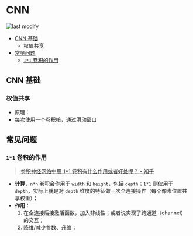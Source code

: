 CNN
===
<!--START_SECTION:badge-->

![last modify](https://img.shields.io/static/v1?label=last%20modify&message=2022-10-13%2001%3A56%3A19&color=yellowgreen&style=flat-square)

<!--END_SECTION:badge-->

- [CNN 基础](#cnn-基础)
    - [权值共享](#权值共享)
- [常见问题](#常见问题)
    - [`1*1` 卷积的作用](#11-卷积的作用)

## CNN 基础

### 权值共享
- 原理：
- 每次使用一个卷积核，通过滑动窗口


## 常见问题

### `1*1` 卷积的作用
> [卷积神经网络中用 1*1 卷积有什么作用或者好处呢？ - 知乎](https://www.zhihu.com/question/56024942)

- **计算**，`n*n` 卷积会作用于 `width` 和 `height`，包括 `depth`；`1*1` 则仅用于 `depth`，实际上就是对 `depth` 维度的特征做一次全连接操作（每个像素位置共享权重）；
- **作用**：
    1. 在全连接后接激活函数，加入非线性；或者说实现了跨通道（channel）的交互；
    2. 降维/减少参数、升维；